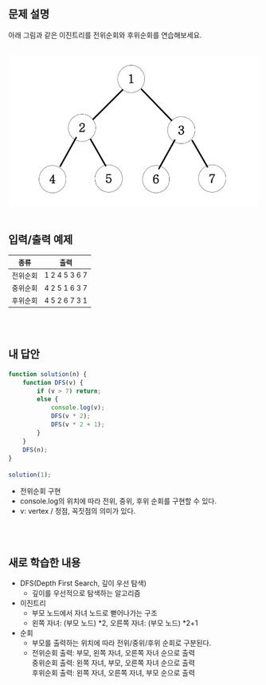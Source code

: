 ## 문제 설명

아래 그림과 같은 이진트리를 전위순회와 후위순회를 연습해보세요.

<br> ![J01](../src/I01.png)
<br>
<br>

## 입력/출력 예제

| 종류     | 출력          |
| -------- | ------------- |
| 전위순회 | 1 2 4 5 3 6 7 |
| 중위순회 | 4 2 5 1 6 3 7 |
| 후위순회 | 4 5 2 6 7 3 1 |

<br>
<br>

## 내 답안

```js
function solution(n) {
    function DFS(v) {
        if (v > 7) return;
        else {
            console.log(v);
            DFS(v * 2);
            DFS(v * 2 + 1);
        }
    }
    DFS(n);
}

solution(1);
```

-   전위순회 구현
-   console.log의 위치에 따라 전위, 중위, 후위 순회를 구현할 수 있다.
-   v: vertex / 정점, 꼭짓점의 의미가 있다.

<br>
<br>

## 새로 학습한 내용

-   DFS(Depth First Search, 깊이 우선 탐색)
    -   깊이를 우선적으로 탐색하는 알고리즘
-   이진트리
    -   부모 노드에서 자녀 노드로 뻗어나가는 구조
    -   왼쪽 자녀: (부모 노드) \*2, 오른쪽 자녀: (부모 노드) \*2+1
-   순회
    -   부모를 출력하는 위치에 따라 전위/중위/후위 순회로 구분된다.
    -   전위순회 출력: 부모, 왼쪽 자녀, 오른쪽 자녀 순으로 출력<br>
        중위순회 출력: 왼쪽 자녀, 부모, 오른쪽 자녀 순으로 출력<br>
        후위순회 출력: 왼쪽 자녀, 오른쪽 자녀, 부모 순으로 출력
